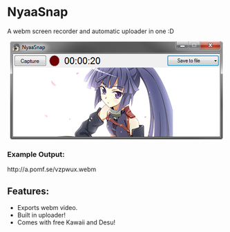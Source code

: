 NyaaSnap
========

A webm screen recorder and automatic uploader in one :D

<p align="center">
  <img src="https://raw.githubusercontent.com/GoomiChan/NyaaSnap/master/Media/Preview.png" align="center" />
</p>

<h3> Example Output: </h3>
http://a.pomf.se/vzpwux.webm


<h2> Features: </h2>

<ul>
  <li> Exports webm video. </li>
  <li> Built in uploader! </li>
  <li> Comes with free Kawaii and Desu! </li>
</ul>
